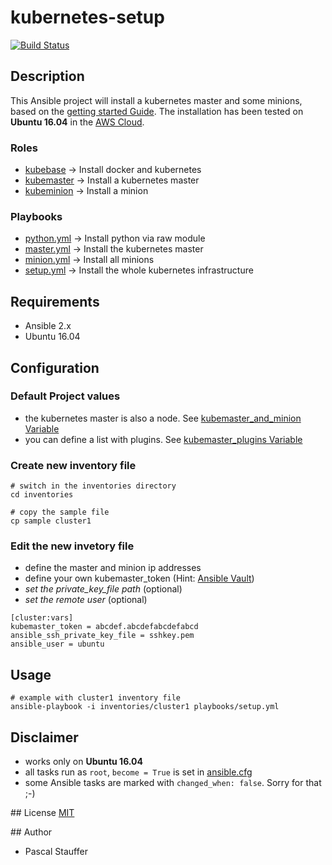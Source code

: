 # kubernetes-setup

[![Build Status](https://travis-ci.org/pstauffer/kubernetes-setup.png?branch=master)](https://travis-ci.org/pstauffer/kubernetes-setup)


## Description
This Ansible project will install a kubernetes master and some minions, based on the [getting started Guide](http://kubernetes.io/docs/getting-started-guides/kubeadm/).
The installation has been tested on **Ubuntu 16.04** in the [AWS Cloud](https://aws.amazon.com).

### Roles
* [kubebase](roles/kubebase) -> Install docker and kubernetes
* [kubemaster](roles/kubemaster) -> Install a kubernetes master
* [kubeminion](roles/kubeminion) -> Install a minion

### Playbooks
* [python.yml](playbooks/python.yml) -> Install python via raw module
* [master.yml](playbooks/master.yml) -> Install the kubernetes master
* [minion.yml](playbooks/minion.yml) -> Install all minions
* [setup.yml](playbooks/setup.yml) -> Install the whole kubernetes infrastructure


## Requirements
* Ansible 2.x
* Ubuntu 16.04

## Configuration

### Default Project values
* the kubernetes master is also a node. See [kubemaster_and_minion Variable](roles/kubemaster/defaults/main.yml)
* you can define a list with plugins. See [kubemaster_plugins Variable](roles/kubemaster/defaults/main.yml)


### Create new inventory file
```
# switch in the inventories directory
cd inventories

# copy the sample file
cp sample cluster1
```

### Edit the new invetory file
* define the master and minion ip addresses 
* define your own kubemaster_token (Hint: [Ansible Vault](http://docs.ansible.com/ansible/playbooks_vault.html))
* *set the private_key_file path* (optional)
* *set the remote user* (optional)

```
[cluster:vars]
kubemaster_token = abcdef.abcdefabcdefabcd
ansible_ssh_private_key_file = sshkey.pem
ansible_user = ubuntu
```

## Usage
```
# example with cluster1 inventory file
ansible-playbook -i inventories/cluster1 playbooks/setup.yml
```

## Disclaimer
* works only on **Ubuntu 16.04**
* all tasks run as `root`, `become = True` is set in [ansible.cfg](ansible.cfg)
* some Ansible tasks are marked with `changed_when: false`. Sorry for that ;-)

## License
[MIT](LICENSE)

## Author
* Pascal Stauffer